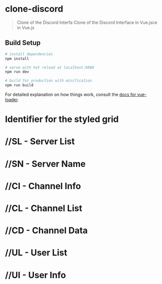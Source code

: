 # clone-discord

> Clone of the Discord Interfa Clone of the Discord Interface in Vue.jsce in Vue.js

## Build Setup

``` bash
# install dependencies
npm install

# serve with hot reload at localhost:8080
npm run dev

# build for production with minification
npm run build
```

For detailed explanation on how things work, consult the [docs for vue-loader](http://vuejs.github.io/vue-loader).

# Identifier for the styled grid
# //SL - Server List
# //SN - Server Name
# //CI - Channel Info
# //CL - Channel List
# //CD - Channel Data
# //UL - User List
# //UI - User Info
